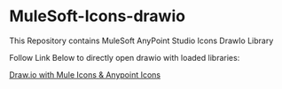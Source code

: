 # MuleSoft-Icons-drawio
This Repository contains MuleSoft AnyPoint Studio Icons DrawIo Library

Follow Link Below to directly open drawio with loaded libraries:

[Draw.io with Mule Icons & Anypoint Icons](https://app.diagrams.net/?splash=0&clibs=Uhttps://raw.githubusercontent.com/Prankur07/MuleSoft-Icons-drawio/refs/heads/main/MuleIcons.xml;Uhttps://raw.githubusercontent.com/Prankur07/MuleSoft-Icons-drawio/refs/heads/main/MuleSoftLibrary.xml)
